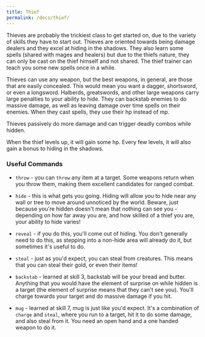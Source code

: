 ```yaml
---
title: Thief
permalink: /docs/thief/
---
```


Thieves are probably the trickiest class to get started on, due to the variety of skills they have to start out. Thieves are oriented towards being damage dealers and they excel at hiding in the shadows. They also learn some spells (shared with mages and healers) but due to the thiefs nature, they can only be cast on the thief himself and not shared. The thief trainer can teach you some new spells once in a while.

Thieves can use any weapon, but the best weapons, in general, are those that are easily concealed. This would mean you want a dagger, shortsword, or even a longsword. Halberds, greatswords, and other large weapons carry large penalties to your ability to hide. They can backstab enemies to do massive damage, as well as leaving damage over time spells on their enemies. When they cast spells, they use their hp instead of mp.

Thieves passively do more damage and can trigger deadly combos while hidden.

When the thief levels up, it will gain some hp. Every few levels, it will also gain a bonus to hiding in the shadows.

### Useful Commands

* `throw` - you can `throw` any item at a target. Some weapons return when you throw them, making them excellent candidates for ranged combat.

* `hide` - this is what gets you going. Hiding will allow you to hide near any wall or tree to move around unnoticed by the world. Beware, just because you're hidden doesn't mean that nothing can see you - depending on how far away you are, and how skilled of a thief you are, your ability to hide varies!

* `reveal` - if you do this, you'll come out of hiding. You don't generally need to do this, as stepping into a non-hide area will already do it, but sometimes it's useful to do.

* `steal` - just as you'd expect, you can steal from creatures. This means that you can steal their gold, or even their items! 

* `backstab` - learned at skill 3, backstab will be your bread and butter. Anything that you would have the element of surprise on while hidden is a target (the element of surprise means that they can't see you). You'll charge towards your target and do massive damage if you hit.

* `mug` - learned at skill 7, mug is just like you'd expect. It's a combination of `charge` and `steal`, where you run to a target, hit it to do some damage, and also steal from it. You need an open hand and a one handed weapon to do it.
